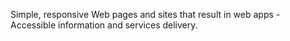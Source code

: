 Simple, responsive Web pages and sites that result in web apps - Accessible information and services delivery.
